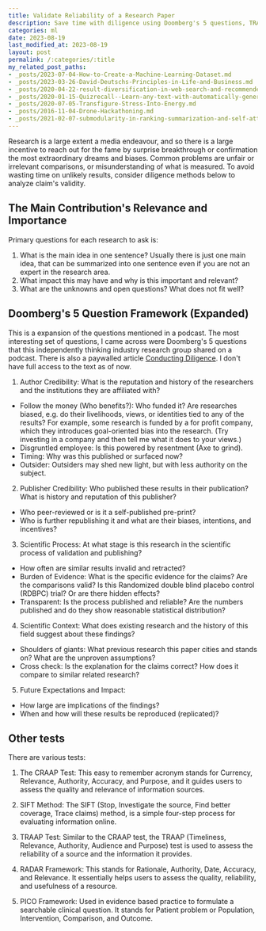 ```yaml
---
title: Validate Reliability of a Research Paper
description: Save time with diligence using Doomberg's 5 questions, TRAAP Test, CRAAP Test, and RADAR.
categories: ml
date: 2023-08-19
last_modified_at: 2023-08-19
layout: post
permalink: /:categories/:title
my_related_post_paths:
- _posts/2023-07-04-How-to-Create-a-Machine-Learning-Dataset.md
- _posts/2023-03-26-David-Deutschs-Principles-in-Life-and-Business.md
- _posts/2020-04-22-result-diversification-in-web-search-and-recommenders.md
- _posts/2020-01-15-Quizrecall--Learn-any-text-with-automatically-generated-quiz.md
- _posts/2020-07-05-Transfigure-Stress-Into-Energy.md
- _posts/2016-11-04-Drone-Hackathoning.md
- _posts/2021-02-07-submodularity-in-ranking-summarization-and-self-attention.md
---
```


Research is a large extent a media endeavour,
and so there is a large incentive to reach out for the fame by surprise breakthrough or confirmation the most extraordinary dreams and biases.
Common problems are unfair or irrelevant comparisons, or misunderstanding of what is measured.
To avoid wasting time on unlikely results, consider diligence methods below to analyze claim's validity.

## The Main Contribution's Relevance and Importance
Primary questions for each research to ask is:
1. What is the main idea in one sentence? Usually there is just one main idea, that can be summarized into one sentence even if you are not an expert in the research area.
2. What impact this may have and why is this important and relevant?
3. What are the unknowns and open questions? What does not fit well?


## Doomberg's 5 Question Framework (Expanded)
This is a expansion of the questions mentioned in a podcast.
The most interesting set of questions, I came across were Doomberg's 5 questions that this independently thinking industry research group shared on a podcast. There is also a paywalled article [Conducting Diligence](https://doomberg.substack.com/p/conducting-diligence). I don't have full access to the text as of now.

1. Author Credibility: What is the reputation and history of the researchers and the institutions they are affiliated with?
  - Follow the money (Who benefits?):  Who funded it? Are researches biased, e.g. do their livelihoods, views, or identities tied to any of the results? For example, some research is funded by a for profit company, which they introduces goal-oriented bias into the research. (Try investing in a company and then tell me what it does to your views.)
  - Disgruntled employee: Is this powered by resentment (Axe to grind).
  - Timing: Why was this published or surfaced now?
  - Outsider: Outsiders may shed new light, but with less authority on the subject.
2. Publisher Credibility: Who published these results in their publication? What is history and reputation of this publisher?
  - Who peer-reviewed or is it a self-published pre-print?
  - Who is further republishing it and what are their biases, intentions, and incentives?
3. Scientific Process: At what stage is this research in the scientific process of validation and publishing?
  - How often are similar results invalid and retracted?
  - Burden of Evidence: What is the specific evidence for the claims? Are the comparisons valid? Is this Randomized double blind placebo control (RDBPC) trial? Or are there hidden effects?
  - Transparent: Is the process published and reliable? Are the numbers published and do they show reasonable statistical distribution?
4. Scientific Context: What does existing research and the history of this field suggest about these findings?
  - Shoulders of giants: What previous research this paper cities and stands on? What are the unproven assumptions?
  - Cross check: Is the explanation for the claims correct? How does it compare to similar related research?
5. Future Expectations and Impact:
  - How large are implications of the findings?
  - When and how will these results be reproduced (replicated)?


## Other tests

There are various tests:
1. The CRAAP Test: This easy to remember acronym stands for Currency, Relevance, Authority, Accuracy, and Purpose, and it guides users to assess the quality and relevance of information sources.

2. SIFT Method: The SIFT (Stop, Investigate the source, Find better coverage, Trace claims) method, is a simple four-step process for evaluating information online.

3. TRAAP Test: Similar to the CRAAP test, the TRAAP (Timeliness, Relevance, Authority, Audience and Purpose) test is used to assess the reliability of a source and the information it provides.

4. RADAR Framework: This stands for Rationale, Authority, Date, Accuracy, and Relevance. It essentially helps users to assess the quality, reliability, and usefulness of a resource.

5. PICO Framework: Used in evidence based practice to formulate a searchable clinical question. It stands for Patient problem or Population, Intervention, Comparison, and Outcome.